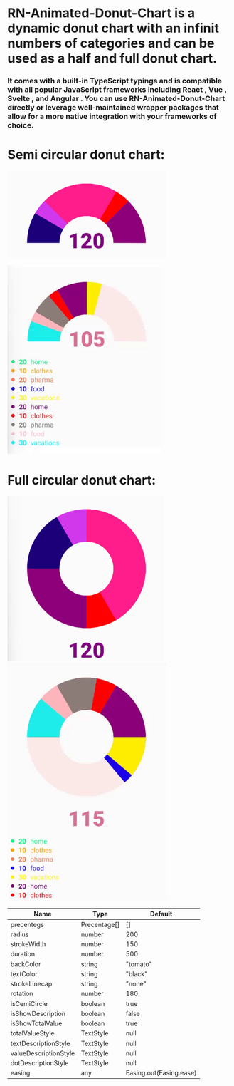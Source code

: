 # RN-Animated-Donut-Chart is a dynamic donut chart with an infinit numbers of categories and can be used as a half and full donut chart.

### It comes with a built-in TypeScript typings and is compatible with all popular JavaScript frameworks including React , Vue , Svelte , and Angular . You can use RN-Animated-Donut-Chart directly or leverage well-maintained wrapper packages that allow for a more native integration with your frameworks of choice.

# Semi circular donut chart:

![Screenshot of a semi circular donut chart: ](./assets/images/SemiCircle.png)

![](./assets/videos/half.gif)

# Full circular donut chart:

![Screenshot of a full circular donut chart: ](./assets/images/FullCircle.png)
![ ](./assets/videos/full.gif)

| Name                  | Type         | Default                 |
| --------------------- | ------------ | ----------------------- |
| precentegs            | Precentage[] | []                      |
| radius                | number       | 200                     |
| strokeWidth           | number       | 150                     |
| duration              | number       | 500                     |
| backColor             | string       | "tomato"                |
| textColor             | string       | "black"                 |
| strokeLinecap         | string       | "none"                  |
| rotation              | number       | 180                     |
| isCemiCircle          | boolean      | true                    |
| isShowDescription     | boolean      | false                   |
| isShowTotalValue      | boolean      | true                    |
| totalValueStyle       | TextStyle    | null                    |
| textDescriptionStyle  | TextStyle    | null                    |
| valueDescriptionStyle | TextStyle    | null                    |
| dotDescriptionStyle   | TextStyle    | null                    |
| easing                | any          | Easing.out(Easing.ease) |
